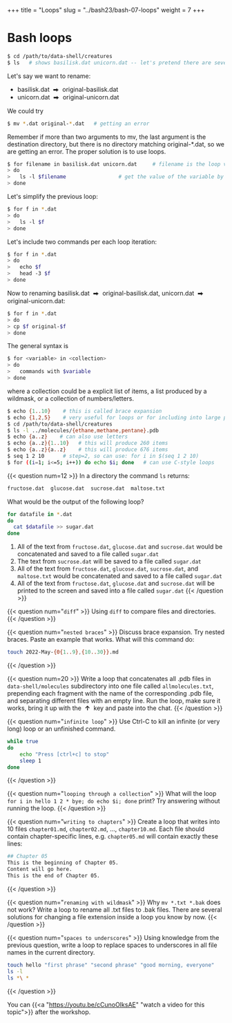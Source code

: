+++
title = "Loops"
slug = "../bash23/bash-07-loops"
weight = 7
+++

# Bash loops

```sh
$ cd /path/to/data-shell/creatures
$ ls   # shows basilisk.dat unicorn.dat -- let's pretend there are several hundred files here
```

Let's say we want to rename:
- basilisk.dat &nbsp;⮕&nbsp; original-basilisk.dat
- unicorn.dat &nbsp;⮕&nbsp; original-unicorn.dat

We could try

```sh
$ mv *.dat original-*.dat   # getting an error
```

Remember if more than two arguments to mv, the last argument is the destination directory, but there is
no directory matching original-*.dat, so we are getting an error. The proper solution is to use loops.

```sh
$ for filename in basilisk.dat unicorn.dat     # filename is the loop variable here
> do
>   ls -l $filename                 # get the value of the variable by placing $ in front of it
> done
```

<!-- $filename is equivalent to ${filename} -->

Let's simplify the previous loop:
```sh
$ for f in *.dat
> do
>   ls -l $f
> done
```

Let's include two commands per each loop iteration:
```sh
$ for f in *.dat
> do
>   echo $f
>   head -3 $f
> done
```

Now to renaming basilisk.dat &nbsp;⮕&nbsp; original-basilisk.dat, unicorn.dat &nbsp;⮕&nbsp; original-unicorn.dat:
```sh
$ for f in *.dat
> do
> cp $f original-$f
> done
```

The general syntax is

```sh
$ for <variable> in <collection>
> do
>   commands with $variable
> done
```

where a collection could be a explicit list of items, a list produced by a wildmask, or a collection of
numbers/letters.

```sh
$ echo {1..10}    # this is called brace expansion
$ echo {1,2,5}    # very useful for loops or for including into large paths with multiple items, e.g.
$ cd /path/to/data-shell/creatures
$ ls -l ../molecules/{ethane,methane,pentane}.pdb
$ echo {a..z}    # can also use letters
$ echo {a..z}{1..10}   # this will produce 260 items
$ echo {a..z}{a..z}    # this will produce 676 items
$ seq 1 2 10      # step=2, so can use: for i in $(seq 1 2 10)
$ for ((i=1; i<=5; i++)) do echo $i; done   # can use C-style loops
```

{{< question num=12 >}}
In a directory the command `ls` returns:
```sh
fructose.dat  glucose.dat  sucrose.dat  maltose.txt
```
What would be the output of the following loop?
```sh
for datafile in *.dat
do
  cat $datafile >> sugar.dat
done
```
1. All of the text from `fructose.dat`, `glucose.dat` and `sucrose.dat` would be concatenated and saved to a
   file called `sugar.dat`
2. The text from `sucrose.dat` will be saved to a file called `sugar.dat`
3. All of the text from `fructose.dat`, `glucose.dat`, `sucrose.dat`, and `maltose.txt` would be concatenated
   and saved to a file called `sugar.dat`
4. All of the text from `fructose.dat`, `glucose.dat` and `sucrose.dat` will be printed to the screen and
   saved into a file called `sugar.dat`
{{< /question >}}

{{< question num="`diff`" >}}
Using `diff` to compare files and directories.
{{< /question >}}

{{< question num="`nested braces`" >}}
Discuss brace expansion. Try nested braces. Paste an example that works.
What will this command do:
```sh
touch 2022-May-{0{1..9},{10..30}}.md
```
{{< /question >}}

{{< question num=20 >}}
Write a loop that concatenates all .pdb files in `data-shell/molecules` subdirectory into one file called
`allmolecules.txt`, prepending each fragment with the name of the corresponding .pdb file, and separating different
files with an empty line. Run the loop, make sure it works, bring it up with the &nbsp;**↑**&nbsp; key and paste into the
chat.
{{< /question >}}

{{< question num="`infinite loop`" >}}
Use Ctrl-C to kill an infinite (or very long) loop or an unfinished command.
```sh
while true
do
    echo "Press [ctrl+c] to stop"
	sleep 1
done
```
{{< /question >}}

{{< question num="`looping through a collection`" >}}
What will the loop `for i in hello 1 2 * bye; do echo $i; done` print? Try answering without running the loop.
{{< /question >}}

{{< question num="`writing to chapters`" >}}
Create a loop that writes into 10 files `chapter01.md`, `chapter02.md`, ..., `chapter10.md`. Each file should contain
chapter-specific lines, e.g. `chapter05.md` will contain exactly these lines:
```sh
## Chapter 05
This is the beginning of Chapter 05.
Content will go here.
This is the end of Chapter 05.
```
{{< /question >}}

{{< question num="`renaming with wildmask`" >}}
Why `mv *.txt *.bak` does not work? Write a loop to rename all .txt files to .bak files. There are several solutions for
changing a file extension inside a loop you know by now.
{{< /question >}}

{{< question num="`spaces to underscores`" >}}
Using knowledge from the previous question, write a loop to replace spaces to underscores in all file names in the
current directory.
```sh
touch hello "first phrase" "second phrase" "good morning, everyone"
ls -l
ls *\ *
```
{{< /question >}}

<!-- 07-loops.mkv -->
<!-- {{< yt cCunoOIksAE 63 >}} -->
You can {{<a "https://youtu.be/cCunoOIksAE" "watch a video for this topic">}} after the workshop.
